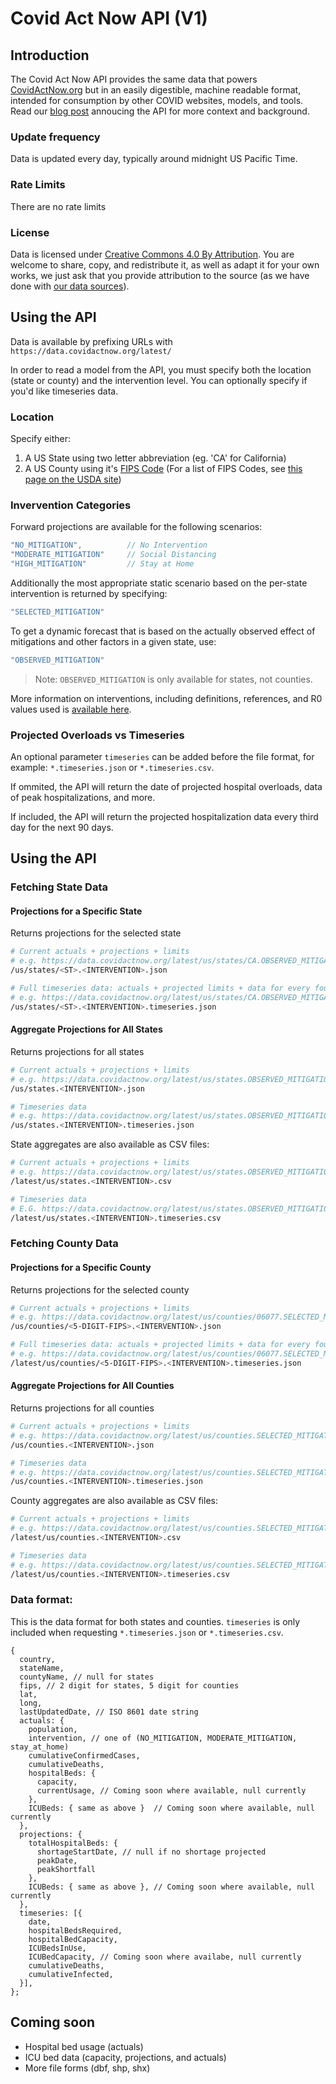 # Covid Act Now API (V1)

## Introduction

The Covid Act Now API provides the same data that powers [CovidActNow.org](https://covidactnow.org) but in an easily digestible, machine readable format, intended for consumption by other COVID websites, models, and tools. Read our [blog post](https://blog.covidactnow.org/covid-act-now-api-intervention-model/) annoucing the API for more context and background.

### Update frequency

Data is updated every day, typically around midnight US Pacific Time.

### Rate Limits

There are no rate limits

### License

Data is licensed under [Creative Commons 4.0 By Attribution](https://creativecommons.org/licenses/by/4.0/). You are welcome to share, copy, and redistribute it, as well as adapt it for your own works, we just ask that you provide attribution to the source (as we have done with [our data sources](https://github.com/covid-projections/covid-data-public#date-sources-for-current--future-use)).


## Using the API

Data is available by prefixing URLs with `https://data.covidactnow.org/latest/`

In order to read a model from the API, you must specify both the location (state or county) and the intervention level. You can optionally specify if you'd like timeseries data.

### Location

Specify either:

1. A US State using two letter abbreviation (eg. 'CA' for California)
2. A US County using it's [FIPS Code](https://en.wikipedia.org/wiki/FIPS_county_code) (For a list of FIPS Codes, see [this page on the USDA site](https://www.nrcs.usda.gov/wps/portal/nrcs/detail/national/home/?cid=nrcs143_013697))

### Invervention Categories

Forward projections are available for the following scenarios:

```js
"NO_MITIGATION",          // No Intervention
"MODERATE_MITIGATION"     // Social Distancing
"HIGH_MITIGATION"         // Stay at Home
```

Additionally the most appropriate static scenario based on the per-state intervention is returned by specifying:

```js
"SELECTED_MITIGATION"
```

To get a dynamic forecast that is based on the actually observed effect of mitigations and other factors in a given state, use:

```js
"OBSERVED_MITIGATION"
```

> Note: `OBSERVED_MITIGATION` is only available for states, not counties.

More information on interventions, including definitions, references, and R0 values used is [available here](https://data.covidactnow.org/Covid_Act_Now_Model_References_and_Assumptions.pdf).

### Projected Overloads vs Timeseries

An optional parameter `timeseries` can be added before the file format, for example: `*.timeseries.json` or `*.timeseries.csv`.

If ommited, the API will return the date of projected hospital overloads, data of peak hospitalizations, and more.

If included, the API will return the projected hospitalization data every third day for the next 90 days.

## Using the API
### Fetching State Data
#### Projections for a Specific State

Returns projections for the selected state

```bash
# Current actuals + projections + limits
# e.g. https://data.covidactnow.org/latest/us/states/CA.OBSERVED_MITIGATION.json
/us/states/<ST>.<INTERVENTION>.json

# Full timeseries data: actuals + projected limits + data for every four days
# e.g. https://data.covidactnow.org/latest/us/states/CA.OBSERVED_MITIGATION.timeseries.json 
/us/states/<ST>.<INTERVENTION>.timeseries.json
```

#### Aggregate Projections for All States

Returns projections for all states

```bash
# Current actuals + projections + limits
# e.g. https://data.covidactnow.org/latest/us/states.OBSERVED_MITIGATION.json
/us/states.<INTERVENTION>.json

# Timeseries data
# e.g. https://data.covidactnow.org/latest/us/states.OBSERVED_MITIGATION.timeseries.json
/us/states.<INTERVENTION>.timeseries.json
```

State aggregates are also available as CSV files:
    
```bash
# Current actuals + projections + limits
# e.g. https://data.covidactnow.org/latest/us/states.OBSERVED_MITIGATION.csv
/latest/us/states.<INTERVENTION>.csv

# Timeseries data
# E.G. https://data.covidactnow.org/latest/us/states.OBSERVED_MITIGATION.timeseries.csv
/latest/us/states.<INTERVENTION>.timeseries.csv
```

### Fetching County Data
#### Projections for a Specific County

Returns projections for the selected county
    
```bash
# Current actuals + projections + limits
# e.g. https://data.covidactnow.org/latest/us/counties/06077.SELECTED_MITIGATION.json
/us/counties/<5-DIGIT-FIPS>.<INTERVENTION>.json 

# Full timeseries data: actuals + projected limits + data for every four days
# e.g. https://data.covidactnow.org/latest/us/counties/06077.SELECTED_MITIGATION.timeseries.json
/latest/us/counties/<5-DIGIT-FIPS>.<INTERVENTION>.timeseries.json 
```

#### Aggregate Projections for All Counties

Returns projections for all counties

```bash
# Current actuals + projections + limits
# e.g. https://data.covidactnow.org/latest/us/counties.SELECTED_MITIGATION.json
/us/counties.<INTERVENTION>.json

# Timeseries data
# e.g. https://data.covidactnow.org/latest/us/counties.SELECTED_MITIGATION.timeseries.json
/us/counties.<INTERVENTION>.timeseries.json
```

County aggregates are also available as CSV files:
    
```bash
# Current actuals + projections + limits
# e.g. https://data.covidactnow.org/latest/us/counties.SELECTED_MITIGATION.csv
/latest/us/counties.<INTERVENTION>.csv

# Timeseries data
# e.g. https://data.covidactnow.org/latest/us/counties.SELECTED_MITIGATION.timeseries.csv
/latest/us/counties.<INTERVENTION>.timeseries.csv
```

### Data format:

This is the data format for both states and counties. `timeseries` is only included when requesting `*.timeseries.json` or `*.timeseries.csv`.
```jsonc
{
  country,
  stateName,
  countyName, // null for states
  fips, // 2 digit for states, 5 digit for counties
  lat, 
  long,
  lastUpdatedDate, // ISO 8601 date string
  actuals: {
    population,
    intervention, // one of (NO_MITIGATION, MODERATE_MITIGATION, stay_at_home)
    cumulativeConfirmedCases,
    cumulativeDeaths,
    hospitalBeds: {
      capacity,
      currentUsage, // Coming soon where available, null currently
    }, 
    ICUBeds: { same as above }  // Coming soon where available, null currently
  }, 
  projections: {
    totalHospitalBeds: {
      shortageStartDate, // null if no shortage projected
      peakDate,
      peakShortfall
    },
    ICUBeds: { same as above }, // Coming soon where available, null currently
  },
  timeseries: [{
    date,
    hospitalBedsRequired,
    hospitalBedCapacity,
    ICUBedsInUse,
    ICUBedCapacity, // Coming soon where availabe, null currently
    cumulativeDeaths,
    cumulativeInfected,
  }],
};
```
## Coming soon
* Hospital bed usage (actuals)
* ICU bed data (capacity, projections, and actuals)
* More file forms (dbf, shp, shx)

